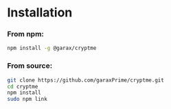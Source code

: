 # Installation

### From npm:

```bash
npm install -g @garax/cryptme
```

### From source:

```bash
git clone https://github.com/garaxPrime/cryptme.git
cd cryptme
npm install
sudo npm link
```